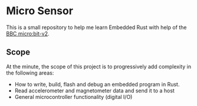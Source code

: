 # Micro Sensor

This is a small repository to help me learn Embedded Rust with help of the [BBC micro:bit-v2](https://microbit.org/).

## Scope
At the minute, the scope of this project is to progressively add complexity in the following areas:

* How to write, build, flash and debug an embedded program in Rust.
* Read accelerometer and magnetometer data and send it to a host
* General microcontroller functionality (digital I/O)